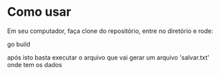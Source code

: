 # Como usar

Em seu computador, faça clone do repositório, entre no diretório e rode:

go build

após isto basta executar o arquivo que vai gerar um arquivo 'salvar.txt' onde tem os dados 
